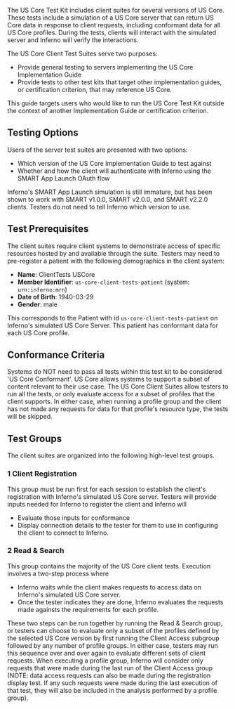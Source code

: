 The US Core Test Kit includes client suites for several versions of US Core.
These tests include a simulation of a US Core server that can return US Core data in
response to client requests, including conformant data for all US Core profiles.
During the tests, clients will interact with the simulated server and Inferno
will verify the interactions.

The US Core Client Test Suites serve two purposes:
* Provide general testing to servers implementing the US Core Implementation Guide
* Provide tests to other test kits that target other implementation guides, or
certification criterion, that may reference US Core.

This guide targets users who would like to run the US Core Test Kit outside
the context of another Implementation Guide or certification criterion.

## Testing Options

Users of the server test suites are presented with two options:

* Which version of the US Core Implementation Guide to test against
* Whether and how the client will authenticate with Inferno using the
  SMART App Launch OAuth flow

Inferno's SMART App Launch simulation is still immature, but has been shown
to work with SMART v1.0.0, SMART v2.0.0, and SMART v2.2.0 clients. Testers
do not need to tell Inferno which version to use.

## Test Prerequisites

The client suites require client systems to demonstrate access of specific
resources hosted by and available through the suite. Testers may need
to pre-register a patient with the following demographics in the client system:
- **Name**: ClientTests USCore
- **Member Identifier**: `us-core-client-tests-patient` (system: `urn:inferno:mrn`)
- **Date of Birth**: 1940-03-29
- **Gender**: male

This corresponds to the Patient with id `us-core-client-tests-patient` on Inferno's simulated
US Core Server. This patient has conformant data for each US Core profile.

## Conformance Criteria

Systems do NOT need to pass all tests within this test kit to be considered 'US
Core Conformant'. US Core allows systems to support a subset of content
relevant to their use case. The US Core Client Suites allow testers to run
all the tests, or only evaluate access for a subset of profiles that the
client supports. In either case, when running a profile group and
the client has not made any requests for data for that profile's resource
type, the tests will be skipped.

## Test Groups

The client suites are organized into the following high-level test groups.

### 1 Client Registration

This group must be run first for each session to establish the client's registration
with Inferno's simulated US Core server. Testers will provide inputs needed for
Inferno to register the client and Inferno will
- Evaluate those inputs for conformance
- Display connection details to the tester for them to use in configuring the
  client to connect to Inferno.

### 2 Read & Search

This group contains the majority of the US Core client tests. Execution involves a two-step
process where
- Inferno waits while the client makes requests to access data on Inferno's simulated
  US Core server.
- Once the tester indicates they are done, Inferno evaluates the requests made
  againsts the requirements for each profile.

These two steps can be run together by running the Read & Search group, or testers
can choose to evaluate only a subset of the profiles defined by the selected US Core
version by first running the Client Access subgroup followed by any number of profile
groups. In either case, testers may run this sequence over and over
again to evaluate different sets of client requests. When executing a profile group,
Inferno will consider only requests that were made during the last run of the Client Access
group (NOTE: data access requests can also be made during the registration display
test. If any such requests were made during the last execution of that test, they will
also be included in the analysis performed by a profile group).